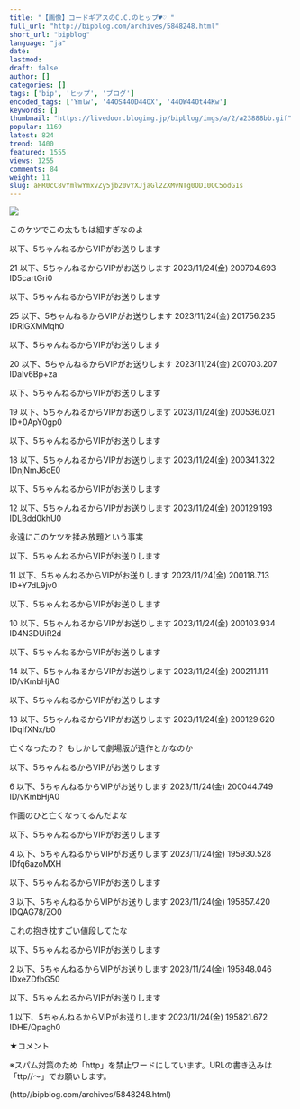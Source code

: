 ```yaml
---
title: "【画像】コードギアスのC.C.のヒップ♥♡ "
full_url: "http://bipblog.com/archives/5848248.html"
short_url: "bipblog"
language: "ja"
date: 
lastmod: 
draft: false
author: []
categories: []
tags: ['bip', 'ヒップ', 'ブログ']
encoded_tags: ['Ymlw', '44OS44OD44OX', '44OW44Ot44Kw']
keywords: []
thumbnail: "https://livedoor.blogimg.jp/bipblog/imgs/a/2/a23888bb.gif"
popular: 1169
latest: 824
trend: 1400
featured: 1555
views: 1255
comments: 84
weight: 11
slug: aHR0cC8vYmlwYmxvZy5jb20vYXJjaGl2ZXMvNTg0ODI0OC5odG1s
---
```


![](https://livedoor.blogimg.jp/bipblog/imgs/a/2/a23888bb.gif)

<div><p>このケツでこの太ももは細すぎなのよ</p><p>以下、5ちゃんねるからVIPがお送りします</p><p>21 以下、5ちゃんねるからVIPがお送りします 2023/11/24(金) 200704.693 ID5cartGri0</p><p>以下、5ちゃんねるからVIPがお送りします</p><p>25 以下、5ちゃんねるからVIPがお送りします 2023/11/24(金) 201756.235 IDRlGXMMqh0</p><p>以下、5ちゃんねるからVIPがお送りします</p><p>20 以下、5ちゃんねるからVIPがお送りします 2023/11/24(金) 200703.207 IDaIv6Bp+za</p><p>以下、5ちゃんねるからVIPがお送りします</p><p>19 以下、5ちゃんねるからVIPがお送りします 2023/11/24(金) 200536.021 ID+0ApY0gp0</p><p>以下、5ちゃんねるからVIPがお送りします</p><p>18 以下、5ちゃんねるからVIPがお送りします 2023/11/24(金) 200341.322 IDnjNmJ6oE0</p><p>以下、5ちゃんねるからVIPがお送りします</p><p>12 以下、5ちゃんねるからVIPがお送りします 2023/11/24(金) 200129.193 IDLBdd0khU0</p><p>永遠にこのケツを揉み放題という事実</p><p>以下、5ちゃんねるからVIPがお送りします</p><p>11 以下、5ちゃんねるからVIPがお送りします 2023/11/24(金) 200118.713 ID+Y7dL9jv0</p><p>以下、5ちゃんねるからVIPがお送りします</p><p>10 以下、5ちゃんねるからVIPがお送りします 2023/11/24(金) 200103.934 ID4N3DUiR2d</p><p>以下、5ちゃんねるからVIPがお送りします</p><p>14 以下、5ちゃんねるからVIPがお送りします 2023/11/24(金) 200211.111 ID/vKmbHjA0</p><p>以下、5ちゃんねるからVIPがお送りします</p><p>13 以下、5ちゃんねるからVIPがお送りします 2023/11/24(金) 200129.620 IDqIfXNx/b0</p><p>亡くなったの？ もしかして劇場版が遺作とかなのか</p><p>以下、5ちゃんねるからVIPがお送りします</p><p>6 以下、5ちゃんねるからVIPがお送りします 2023/11/24(金) 200044.749 ID/vKmbHjA0</p><p>作画のひと亡くなってるんだよな</p><p>以下、5ちゃんねるからVIPがお送りします</p><p>4 以下、5ちゃんねるからVIPがお送りします 2023/11/24(金) 195930.528 IDfq6azoMXH</p><p>以下、5ちゃんねるからVIPがお送りします</p><p>3 以下、5ちゃんねるからVIPがお送りします 2023/11/24(金) 195857.420 IDQAG78/ZO0</p><p>これの抱き枕すごい値段してたな</p><p>以下、5ちゃんねるからVIPがお送りします</p><p>2 以下、5ちゃんねるからVIPがお送りします 2023/11/24(金) 195848.046 IDxeZDfbG50</p><p>以下、5ちゃんねるからVIPがお送りします</p><p>1 以下、5ちゃんねるからVIPがお送りします 2023/11/24(金) 195821.672 IDHE/Qpagh0</p><p class='meiryo'>★コメント</p><p class='center'><p class='kyakuchu center'>※スパム対策のため「http」を禁止ワードにしています。URLの書き込みは「ttp//～」でお願いします。</p></p> </div>

(http//bipblog.com/archives/5848248.html)
